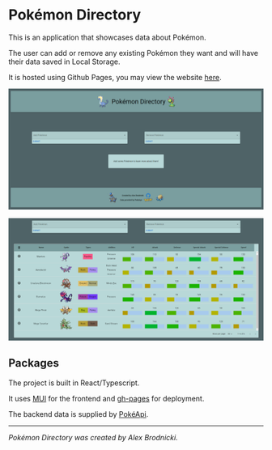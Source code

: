 # Pokémon Directory
This is an application that showcases data about Pokémon.

The user can add or remove any existing Pokémon they want and will have their data saved in Local Storage.

It is hosted using Github Pages, you may view the website [here](https://apbrodnicki.com/#/pokemon-directory).

![Home Page](assets/empty-page.png)

![Pokémon Grid](assets/data-grid.png)

## Packages
The project is built in React/Typescript.

It uses [MUI](https://mui.com/) for the frontend and [gh-pages](https://github.com/tschaub/gh-pages) for deployment.

The backend data is supplied by [PokéApi](https://pokeapi.co/).
___
*Pokémon Directory was created by Alex Brodnicki.*
